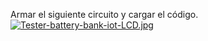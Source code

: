 Armar el siguiente circuito y cargar el código.
[![Tester-battery-bank-iot-LCD.jpg](https://i.postimg.cc/zvZb0G2R/Tester-battery-bank-iot-LCD.jpg)](https://postimg.cc/S2dxKkhy)
